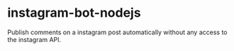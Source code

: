 # instagram-bot-nodejs
Publish comments on a instagram post automatically without any access to the instagram API.
